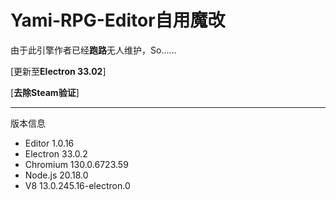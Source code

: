# Yami-RPG-Editor**自用魔改**

由于此引擎作者已经**跑路**无人维护，So……

[更新至**Electron 33.02**]

[**去除Steam验证**]

------------------------
版本信息

- Editor 1.0.16
- Electron 33.0.2
- Chromium 130.0.6723.59
- Node.js 20.18.0
- V8 13.0.245.16-electron.0
